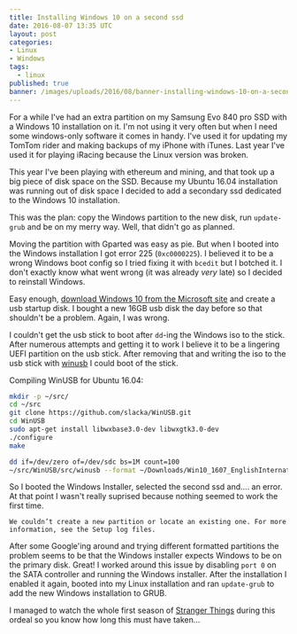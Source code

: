 ```yaml
---
title: Installing Windows 10 on a second ssd
date: 2016-08-07 13:35 UTC
layout: post
categories:
- Linux
- Windows
tags:
  - linux
published: true
banner: /images/uploads/2016/08/banner-installing-windows-10-on-a-second-ssd.png
---
```


For a while I've had an extra partition on my Samsung Evo 840 pro SSD with a
Windows 10 installation on it. I'm not using it very often but when I need some
windows-only software it comes in handy. I've used it for updating my TomTom
rider and making backups of my iPhone with iTunes. Last year I've used it for
playing iRacing because the Linux version was broken.

This year I've been playing with ethereum and mining, and that took up a big
piece of disk space on the SSD. Because my Ubuntu 16.04 installation was running
out of disk space I decided to add a secondary ssd dedicated to the Windows 10
installation.

This was the plan: copy the Windows partition to the new disk, run `update-grub`
and be on my merry way. Well, that didn't go as planned.

Moving the partition with Gparted was easy as pie. But when I booted into the
Windows installation I got error 225 (`0xc0000225`). I believed it to be a wrong
Windows boot config so I tried fixing it with `bcedit` but I botched it. I don't
exactly know what went wrong (it was already _very_ late) so I decided to
reinstall Windows.

Easy enough, [download Windows 10 from the Microsoft site](https://www.microsoft.com/en-us/software-download/windows10/)
and create a usb startup disk. I bought a new 16GB usb disk the day before so
that shouldn't be a problem. Again, I was wrong.

I couldn't get the usb stick to boot after `dd`-ing the Windows iso to the
stick. After numerous attempts and getting it to work I believe it to be a
lingering UEFI partition on the usb stick. After removing that and writing the
iso to the usb stick with [winusb](https://github.com/slacka/WinUSB) I could
boot of the stick.

Compiling WinUSB for Ubuntu 16.04:

``` sh
mkdir -p ~/src/
cd ~/src
git clone https://github.com/slacka/WinUSB.git
cd WinUSB
sudo apt-get install libwxbase3.0-dev libwxgtk3.0-dev
./configure
make
```

``` sh
dd if=/dev/zero of=/dev/sdc bs=1M count=100
~/src/WinUSB/src/winusb --format ~/Downloads/Win10_1607_EnglishInternational_x64.iso /dev/sdc
```

So I booted the Windows Installer, selected the second ssd and.... an error. At
that point I wasn't really suprised because nothing seemed to work the first
time.

`We couldn’t create a new partition or locate an existing one. For more information, see the Setup log files.`

After some Google'ing around and trying different formatted partitions the
problem seems to be that the Windows installer expects Windows to be on the
primary disk. Great! I worked around this issue by disabling `port 0` on the
SATA controller and running the Windows installer. After the installation I
enabled it again, booted into my Linux installation and ran `update-grub` to add
the new Windows installation to GRUB.

I managed to watch the whole first season of [Stranger
Things](http://www.imdb.com/title/tt4574334/) during this ordeal so you know how
long this must have taken...
